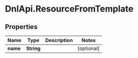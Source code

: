 # DnlApi.ResourceFromTemplate

## Properties
Name | Type | Description | Notes
------------ | ------------- | ------------- | -------------
**name** | **String** |  | [optional] 


